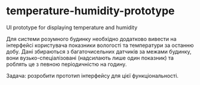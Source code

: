 # temperature-humidity-prototype
UI prototype for displaying temperature and humidity


Для системи розумного будинку необхідно додатково вивести на інтерфейсі користувача показники вологості та температури за останню добу. Дані збираються з багаточисельних датчиків за межами будинку, вони вузько-спеціалізовані (надсилають лише один показник) та роблять це з певною періодичністю на годину.


Задача: розробити прототип інтерфейсу для цієї функціональності.